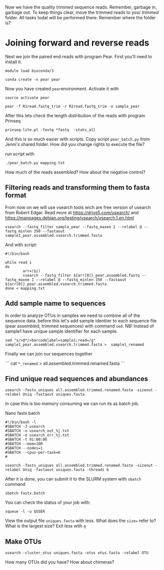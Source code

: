Now we have the quality trimmed sequence reads. Remember, garbage in, garbage out. To keep things clear, move the trimmed reads to your *trimmed* folder. All tasks todat will be performed there. Remember where the folder is?


# Joining forward and reverse reads

Next we join the paired end reads with program Pear. First you'll need to install it. 

```
module load bioconda/3

conda create -n pear pear
```
Now you have created `pear`environment. Activate it with 
```
source activate pear
```
```
pear -f R1read.fastq_trim -r R2read.fastq_trim -o sample_pear
```

After this lets check the length distribution of the reads with program Prinseq

```
prinseq-lite.pl -fastq *fastq  -stats_all
```
And this is so much easier with scripts. Copy script `pear_batch.py` from Jenni's shared folder. How did you change rights to execute the file?

run script with
```
./pear_batch.py mapping.txt
```
How much of the reads assembled? How about the negative control?

## Filtering reads and transforming them to fasta format
From now on we will use vsearch tools wich are free version of usearch from Robert Edgar. Read more at https://drive5.com/usearch/ and https://manpages.debian.org/testing/vsearch/vsearch.1.en.html

```
vsearch --fastq_filter sample_pear --fastq_maxee 1 --relabel @ --fastq_minlen 350 --fastaout sample1_pear.assembled.vsearch.trimmed.fasta
```
And with script: 
```
#!/bin/bash

while read i
do
        arr=($i)
        vsearch --fastq_filter ${arr[0]}_pear.assembled.fastq --fastq_maxee 1 --relabel @ --fastq_minlen 350 --fastaout ${arr[0]}_pear.assembled.vsearch.trimmed.fasta
done < mapping.txt
```

## Add sample name to sequences
In order to analyze OTUs in samples we need to combine all of the sequence data. before this let's add sample identiier to each sequence file (pear assembled, trimmed sequences) with command `sed`. NB! Instead of sample1 have unique sample identifier for each sample. 

```
sed "s/>@*/>barcodelabel=sample1;read=/g"  sample1_pear.assembled.vsearch.trimmed.fasta >  sample1_renamed
```
Finally we can join our sequences together

´´´
cat `*_renamed` > all.assembled.trimmed.renamed.fasta
´´´
## Find unique read sequences and abundances
```
usearch -fastx_uniques all.assembled.trimmed.renamed.fasta -sizeout -relabel Uniq -fastaout uniques.fasta
```

In case this is too memory consuming we can run its as batch job. 

Nano fastx.batch

```
#!/bin/bash -l
#SBATCH -J usearch
#SBATCH -o usearch_out_%j.txt
#SBATCH -e usearch_err_%j.txt
#SBATCH -t 01:00:00
#SBATCH --mem=100
#SBATCH --nodes=1  
#SBATCH --cpus-per-task=6
#

usearch -fastx_uniques all.assembled.trimmed.renamed.fasta -sizeout -relabel Uniq -fastaout uniques.fasta -threads 6
```
After it is done, you can submit it to the SLURM system with `sbatch` command

```
sbatch fastx.batch
```
You can check the status of your job with:

```
squeue -l -u $USER
```
View the output file `uniques.fasta` with less. What does the `size=` refer to? What is the largest size? Exit less with `q`

## Make OTUs

```
usearch -cluster_otus uniques.fasta -otus otus.fasta -relabel OTU
```
How many OTUs did you have? How about chimeras?

